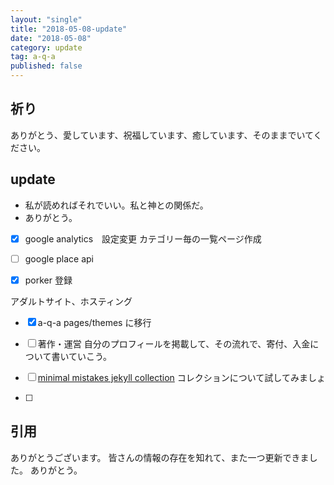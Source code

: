 ```yaml
---
layout: "single"
title: "2018-05-08-update"
date: "2018-05-08"
category: update
tag: a-q-a
published: false
---
```

## 祈り
ありがとう、愛しています、祝福しています、癒しています、そのままでいてください。

## update
- 私が読めればそれでいい。私と神との関係だ。
- ありがとう。

- [x] google analytics　設定変更
カテゴリー毎の一覧ページ作成

- [ ] google place api
- [x] porker 登録

アダルトサイト、ホスティング

- [x] a-q-a pages/themes に移行

- [ ] 著作・運営
自分のプロフィールを掲載して、その流れで、寄付、入金について書いていこう。

- [ ] [minimal mistakes jekyll collection](https://mmistakes.github.io/minimal-mistakes/docs/collections/)
コレクションについて試してみましょ
- [ ]

## 引用
ありがとうございます。
皆さんの情報の存在を知れて、また一つ更新できました。
ありがとう。
